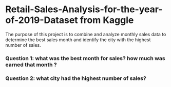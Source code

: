 # Retail-Sales-Analysis-for-the-year-of-2019-Dataset from Kaggle
 The purpose of this project is to combine and analyze monthly sales data to determine the best sales month and identify the city with the highest number of sales.
### Question 1: what was the best month for sales? how much was earned that month ? 


### Question 2: what city had the highest number of sales?
